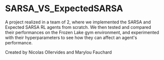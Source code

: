 # SARSA_VS_ExpectedSARSA
A project realized in a team of 2, where we implemented the SARSA and Expected SARSA RL agents from scratch. We then tested and compared their performances on the Frozen Lake gym environment, and experimented with their hyperparameters to see how they can affect an agent's performance.

Created by Nicolas Ollervides and Marylou Fauchard
